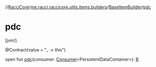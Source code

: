 //[RacciCore](../../../index.md)/[me.racci.raccicore.utils.items.builders](../index.md)/[BaseItemBuilder](index.md)/[pdc](pdc.md)

# pdc

[jvm]\

@Contract(value = "_ -&gt; this")

open fun [pdc](pdc.md)(consumer: [Consumer](https://docs.oracle.com/javase/8/docs/api/java/util/function/Consumer.html)&lt;PersistentDataContainer&gt;): [B](index.md)
